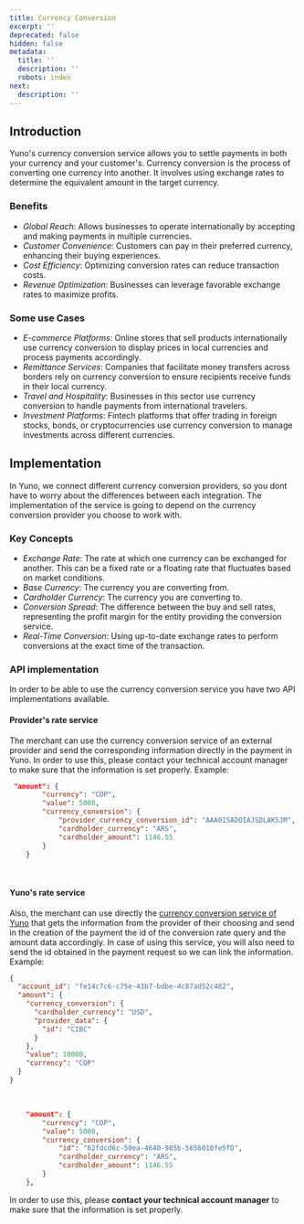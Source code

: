 ```yaml
---
title: Currency Conversion
excerpt: ''
deprecated: false
hidden: false
metadata:
  title: ''
  description: ''
  robots: index
next:
  description: ''
---
```

## Introduction

Yuno's currency conversion service allows you to settle payments in both your currency and your customer's. Currency conversion is the process of converting one currency into another. It involves using exchange rates to determine the equivalent amount in the target currency.

### Benefits

* *Global Reach*: Allows businesses to operate internationally by accepting and making payments in multiple currencies.
* *Customer Convenience*: Customers can pay in their preferred currency, enhancing their buying experiences. 
* *Cost Efficiency*: Optimizing conversion rates can reduce transaction costs.
* *Revenue Optimization*: Businesses can leverage favorable exchange rates to maximize profits.

### Some use Cases

* *E-commerce Platforms*: Online stores that sell products internationally use currency conversion to display prices in local currencies and process payments accordingly.
* *Remittance Services*: Companies that facilitate money transfers across borders rely on currency conversion to ensure recipients receive funds in their local currency.
* *Travel and Hospitality*: Businesses in this sector use currency conversion to handle payments from international travelers.
* *Investment Platforms*: Fintech platforms that offer trading in foreign stocks, bonds, or cryptocurrencies use currency conversion to manage investments across different currencies.

## Implementation

In Yuno, we connect different currency conversion providers, so you dont have to worry about the differences between each integration. The implementation of the service is going to depend on the currency conversion provider you choose to work with. 

### Key Concepts

* *Exchange Rate*: The rate at which one currency can be exchanged for another. This can be a fixed rate or a floating rate that fluctuates based on market conditions.
* *Base Currency*: The currency you are converting from.
* *Cardholder Currency*: The currency you are converting to.
* *Conversion Spread*: The difference between the buy and sell rates, representing the profit margin for the entity providing the conversion service.
* *Real-Time Conversion*: Using up-to-date exchange rates to perform conversions at the exact time of the transaction.

### API implementation

In order to be able to use the currency conversion service you have two API implementations available. 

#### Provider's rate service

The merchant can use the currency conversion service of an external provider and send the corresponding information directly in the payment in Yuno. In order to use this, please contact your technical account manager to make sure that the information is set properly. Example:

```json
 "amount": {
        "currency": "COP",
        "value": 5000, 
        "currency_conversion": {
            "provider_currency_conversion_id": "AAA01SADOIAJSDLAKSJM",
            "cardholder_currency": "ARS",
            "cardholder_amount": 1146.55    
        }
    }
```

<br />

#### Yuno's rate service

Also, the merchant can use directly the [currency conversion service of Yuno](ref:getting-started-with-your-api-4) that gets the information from the provider of their choosing and send in the creation of the payment the id of the conversion rate query and the amount data accordingly. In case of using this service, you will also need to send the id obtained in the payment request so we can link the information. Example:

```json Rate service
{
  "account_id": "fe14c7c6-c75e-43b7-bdbe-4c87ad52c482",
  "amount": {
    "currency_conversion": {
      "cardholder_currency": "USD",
      "provider_data": {
        "id": "CIBC"
      }
    },
    "value": 10000,
    "currency": "COP"
  }
}
```

<br />

```json Payment
    "amount": {
        "currency": "COP",
        "value": 5000, 
        "currency_conversion": {
            "id": "62fdcd6c-50ea-4640-985b-5656010fe5fD",
            "cardholder_currency": "ARS",
            "cardholder_amount": 1146.55    
        }
    },
```

In order to use this, please **contact your technical account manager** to make sure that the information is set properly.
